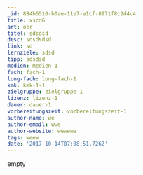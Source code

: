 ```yaml
---
_id: 884b6510-b0ae-11e7-a1cf-8971f8c2d4c4
title: xscd6
art: oer
titel: sdsdsd
desc: sdsdsdsd
link: sd
lernziele: sdsd
tipp: sdsdsd
medien: medien-1
fach: fach-1
long-fach: long-fach-1
kmk: kmk-1-1
zielgruppe: zielgruppe-1
lizenz: lizenz-1
dauer: dauer-1
vorbereitungszeit: vorbereitungszeit-1
author-name: we
author-email: wwe
author-website: wewewe
tags: weew
date: '2017-10-14T07:08:51.726Z'
---
```

empty
